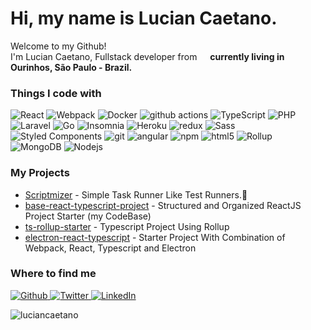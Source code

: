 <h1>Hi, my name is Lucian Caetano.</h1>


<p>Welcome to my Github!</br> I'm Lucian Caetano, Fullstack developer from <img src="https://www.flaticon.com/svg/static/icons/svg/197/197386.svg" width="13"/> <b>currently living in Ourinhos, São Paulo - Brazil.</b></p>
<h3>Things I code with</h3>
<p>
  <img alt="React" src="https://img.shields.io/badge/-React-45b8d8?style=flat-square&logo=react&logoColor=white" />
  <img alt="Webpack" src="https://img.shields.io/badge/-Webpack-8DD6F9?style=flat-square&logo=webpack&logoColor=white" /> 
  <img alt="Docker" src="https://img.shields.io/badge/-Docker-46a2f1?style=flat-square&logo=docker&logoColor=white" />
  <img alt="github actions" src="https://img.shields.io/badge/-Github_Actions-2088FF?style=flat-square&logo=github-actions&logoColor=white" />
  <img alt="TypeScript" src="https://img.shields.io/badge/-TypeScript-007ACC?style=flat-square&logo=typescript&logoColor=white" />
  <img alt="PHP" src="https://img.shields.io/badge/-PHP-474a8a?style=flat-square&logo=PHP&logoColor=white" />
  <img alt="Laravel" src="https://img.shields.io/badge/-Laravel-FF2D20?style=flat-square&logo=Laravel&logoColor=white" />
  <img alt="Go" src="https://img.shields.io/badge/-GO-7fd5ea?style=flat-square&logo=Go&logoColor=333" />
  <img alt="Insomnia" src="https://img.shields.io/badge/-Insomnia-5849BE?style=flat-square&logo=insomnia&logoColor=white" />
  <img alt="Heroku" src="https://img.shields.io/badge/-Heroku-430098?style=flat-square&logo=heroku&logoColor=white" />
  <img alt="redux" src="https://img.shields.io/badge/-Redux-764ABC?style=flat-square&logo=redux&logoColor=white" />
  <img alt="Sass" src="https://img.shields.io/badge/-Sass-CC6699?style=flat-square&logo=sass&logoColor=white" />
  <img alt="Styled Components" src="https://img.shields.io/badge/-Styled_Components-db7092?style=flat-square&logo=styled-components&logoColor=white" />
  <img alt="git" src="https://img.shields.io/badge/-Git-F05032?style=flat-square&logo=git&logoColor=white" />
  <img alt="angular" src="https://img.shields.io/badge/-Angular-DD0031?style=flat-square&logo=angular&logoColor=white" />
  <img alt="npm" src="https://img.shields.io/badge/-NPM-CB3837?style=flat-square&logo=npm&logoColor=white" />
  <img alt="html5" src="https://img.shields.io/badge/-HTML5-E34F26?style=flat-square&logo=html5&logoColor=white" />
  <img alt="Rollup" src="https://img.shields.io/badge/-Rollup-EC4A3F?style=flat-square&logo=rollup.js&logoColor=white" />
  <img alt="MongoDB" src="https://img.shields.io/badge/-MongoDB-13aa52?style=flat-square&logo=mongodb&logoColor=white" />
  <img alt="Nodejs" src="https://img.shields.io/badge/-Nodejs-43853d?style=flat-square&logo=Node.js&logoColor=white" />
</p>

<h3> My Projects </h3>
<ul>
  <li><a href="https://www.npmjs.com/package/scriptmizer" target="_blank">Scriptmizer</a> - Simple Task Runner Like Test Runners.🚀</li>
  <li><a href="https://github.com/luciancaetano/base-react-typescript-project" target="_blank">base-react-typescript-project</a> - Structured and Organized ReactJS Project Starter (my CodeBase)</li>
    <li><a href="https://github.com/luciancaetano/ts-rollup-starter" target="_blank">ts-rollup-starter</a> - Typescript Project Using Rollup</li>
    <li><a href="https://github.com/luciancaetano/electron-react-typescript" target="_blank">electron-react-typescript</a> - Starter Project With Combination of Webpack, React, Typescript and Electron</li>
</ul>

<h3>Where to find me</h3>
<p>
  <a href="https://github.com/luciancaetano" target="_blank">
    <img alt="Github" src="https://img.shields.io/badge/GitHub-%2312100E.svg?&style=for-the-badge&logo=Github&logoColor=white" />
  </a>
  <a href="https://twitter.com/luciancaetano" target="_blank">
    <img alt="Twitter" src="https://img.shields.io/badge/twitter-%231DA1F2.svg?&style=for-the-badge&logo=twitter&logoColor=white" />
  </a> 
  <a href="https://www.linkedin.com/in/lucian-caetano-10524346/" target="_blank">
    <img alt="LinkedIn" src="https://img.shields.io/badge/linkedin-%230077B5.svg?&style=for-the-badge&logo=linkedin&logoColor=white" />
  </a>
</p>

<p><img align="center" src="https://github-readme-stats.vercel.app/api/top-langs?username=luciancaetano&show_icons=true&locale=en&layout=compact" alt="luciancaetano" /></p>
